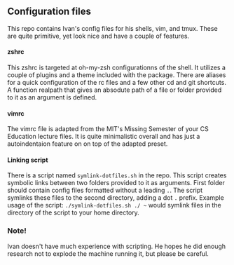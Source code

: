 ## Configuration files
This repo contains Ivan's config files for his shells, vim, and tmux. These are quite primitive, yet look nice and have a couple of features.

#### zshrc
This zshrc is targeted at oh-my-zsh configurationns of the shell. It utilizes a couple of plugins and a theme included with the package. There are aliases for a quick configuration of the rc files and a few other cd and git shortcuts. A function realpath that gives an absodute path of a file or folder provided to it as an argument is defined.

#### vimrc
The vimrc file is adapted from the MIT's Missing Semester of your CS Education lecture files. It is quite minimalistic overall and has just a autoindentaion feature on on top of the adapted preset.

#### Linking script
There is a script named `symlink-dotfiles.sh` in the repo. This script creates symbolic links between two folders provided to it as arguments. 
First folder should contain config files formatted without a leading `.`. The script symlinks these files to the second directory, adding a dot `.` prefix.
Example usage of the script:
``./symlink-dotfiles.sh ./ ~``
would symlink files in the directory of the script to your home directory.

### Note!
Ivan doesn't have much experience with scripting. He hopes he did enough research not to explode the machine running it, but please be careful. 
